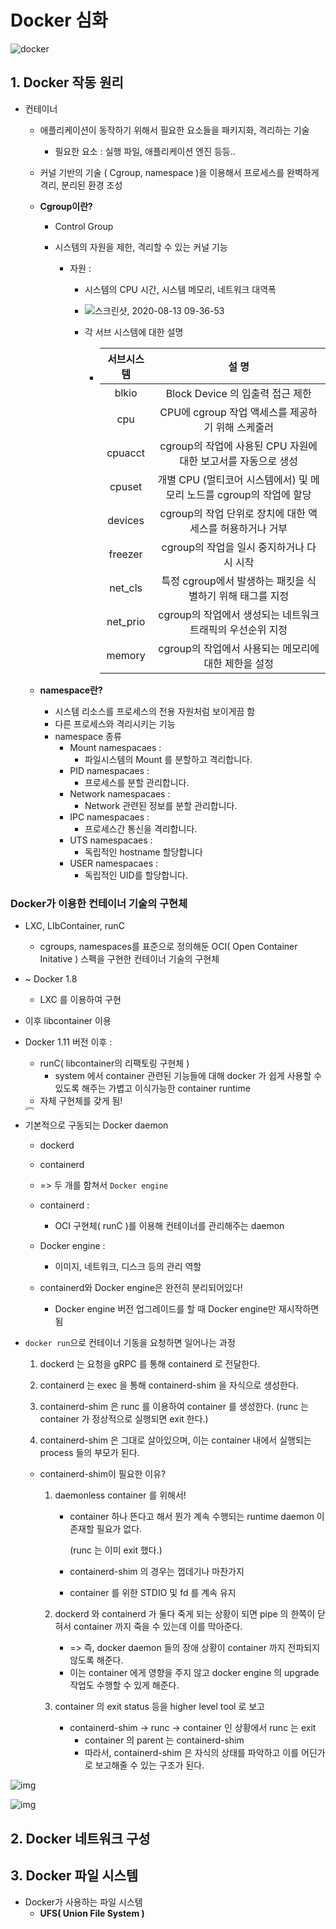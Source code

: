 # Docker 심화

![docker](https://i.imgur.com/5DJjNOW.png)

## 1. Docker 작동 원리

* 컨테이너

  * 애플리케이션이 동작하기 위해서 필요한 요소들을 패키지화, 격리하는 기술

    * 필요한 요소 :  실행 파일, 애플리케이션 엔진 등등..

    

  * 커널 기반의 기술 ( Cgroup, namespace )을 이용해서 프로세스를 완벽하게 격리, 분리된 환경 조성

  * **Cgroup이란?**

    * Control Group

    * 시스템의 자원을 제한, 격리할 수 있는 커널 기능

      * 자원 : 

        * 시스템의 CPU 시간, 시스템 메모리, 네트워크 대역폭

        * ![스크린샷, 2020-08-13 09-36-53](https://user-images.githubusercontent.com/58680504/90081604-b9a1e480-dd48-11ea-91a8-164c9459b9b0.png)

        * 각 서브 시스템에 대한 설명

          * | 서브시스템 |                            설 명                             |
            | :--------: | :----------------------------------------------------------: |
            |   blkio    |               Block Device 의 입출력 접근 제한               |
            |    cpu     |      CPU에 cgroup 작업 액세스를 제공하기 위해 스케줄러       |
            |  cpuacct   | cgroup의 작업에 사용된 CPU 자원에 대한 보고서를 자동으로 생성 |
            |   cpuset   | 개별 CPU (멀티코어 시스템에서) 및 메모리 노드를 cgroup의 작업에 할당 |
            |  devices   |  cgroup의 작업 단위로 장치에 대한 액세스를 허용하거나 거부   |
            |  freezer   |          cgroup의 작업을 일시 중지하거나 다시 시작           |
            |  net_cls   |  특정 cgroup에서 발생하는 패킷을 식별하기 위해 태그를 지정   |
            |  net_prio  |  cgroup의 작업에서 생성되는 네트워크 트래픽의 우선순위 지정  |
            |   memory   |     cgroup의 작업에서 사용되는 메모리에 대한 제한을 설정     |

    

  * **namespace란?**

    * 시스템 리소스를 프로세스의 전용 자원처럼 보이게끔 함
    * 다른 프로세스와 격리시키는 기능
    * namespace 종류
      * Mount namespacaes : 
        * 파일시스템의 Mount 를 분할하고 격리합니다.
      * PID namespacaes : 
        * 프로세스를 분할 관리합니다.
      * Network namespacaes : 
        * Network 관련된 정보를 분할 관리합니다.
      * IPC namespacaes : 
        * 프로세스간 통신을 격리합니다.
      * UTS namespacaes : 
        * 독립적인 hostname 할당합니다
      * USER namespacaes : 
        * 독립적인 UID를 할당합니다.



### Docker가 이용한 컨테이너 기술의 구현체

* LXC, LIbContainer, runC

  * cgroups, namespaces를 표준으로 정의해둔 OCI( Open Container Initative ) 스펙을 구현한 컨테이너 기술의 구현체

    

* ~ Docker 1.8

  * LXC 를 이용하여 구현

* 이후 libcontainer 이용

* Docker 1.11 버전 이후 : 

  * runC( libcontainer의 리팩토링 구현체 )
    * system 에서 container 관련된 기능들에 대해 docker 가 쉽게 사용할 수 있도록 해주는 가볍고 이식가능한 container runtime
  * 자체 구현체를 갖게 됨!

  <img src="https://miro.medium.com/max/3156/1*uEtAhWOHVMFo5kRUnhKNBg.png" alt="img" style="zoom: 33%;" />

* 기본적으로 구동되는 Docker daemon

  * dockerd

  * containerd

  *  => 두 개를 합쳐서 `Docker engine`

    

  * containerd : 

    * OCI 구현체( runC )를 이용해 컨테이너를 관리해주는 daemon

  * Docker engine :

    * 이미지, 네트워크, 디스크 등의 관리 역할 

  * containerd와 Docker engine은 완전히 분리되어있다!

    * Docker engine 버전 업그레이드를 할 때 Docker engine만 재시작하면 됨

* `docker run`으로 컨테이너 기동을 요청하면 일어나는 과정

  1. dockerd 는 요청을 gRPC 를 통해 containerd 로 전달한다.

  2. containerd 는 exec 을 통해 containerd-shim 을 자식으로 생성한다.

  3. containerd-shim 은 runc 를 이용하여 container 를 생성한다.
     (runc 는 container 가 정상적으로 실행되면 exit 한다.)

  4. containerd-shim 은 그대로 살아있으며, 이는 container 내에서 실행되는 process 들의 부모가 된다.

     

  * containerd-shim이 필요한 이유?

    1. daemonless container 를 위해서!	

       * container 하나 뜬다고 해서 뭔가 계속 수행되는 runtime daemon 이 존재할 필요가 없다.

         (runc 는 이미 exit 했다.)

       * containerd-shim 의 경우는 껍데기나 마찬가지

       * container 를 위한 STDIO 및 fd 를 계속 유지

    2. dockerd 와 containerd 가 둘다 죽게 되는 상황이 되면 pipe 의 한쪽이 닫혀서 container 까지 죽을 수 있는데 이를 막아준다.
       * => 즉, docker daemon 들의 장애 상황이 container 까지 전파되지 않도록 해준다.
       * 이는 container 에게 영향을 주지 않고 docker engine 의 upgrade 작업도 수행할 수 있게 해준다.

    3. container 의 exit status 등을 higher level tool 로 보고
       * containerd-shim -> runc -> container 인 상황에서 runc 는 exit
         * container 의 parent 는 containerd-shim
         * 따라서, containerd-shim 은 자식의 상태를 파악하고 이를 어딘가로 보고해줄 수 있는 구조가 된다.

![img](http://cloudrain21.com/wordpress/wp-content/uploads/2019/09/257FE535595AF79817.png)

![img](https://cameronlonsdale.com/assets/img/docker-work/architecture_2019.svg)





## 2. Docker 네트워크 구성









## 3. Docker 파일 시스템



* Docker가 사용하는 파일 시스템
  * **UFS( Union File System )**

